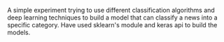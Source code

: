 A simple experiment trying to use different classification algorithms and deep learning techniques to build a model that can classify a news into a specific category. Have used sklearn's module and keras api to build the models.
